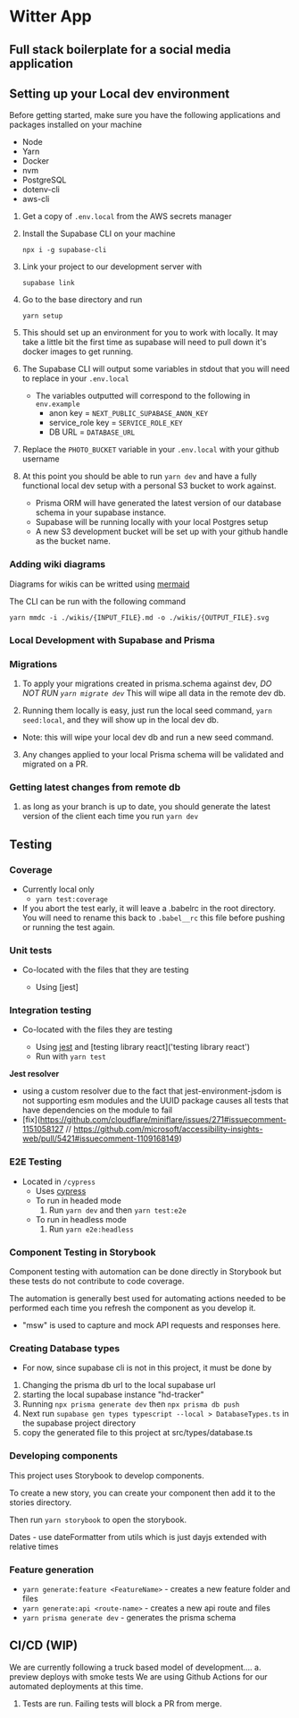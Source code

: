 # Witter App

## Full stack boilerplate for a social media application

## Setting up your Local dev environment

Before getting started, make sure you have the following applications and packages installed on your machine

- Node
- Yarn
- Docker
- nvm
- PostgreSQL
- dotenv-cli
- aws-cli

1. Get a copy of `.env.local` from the AWS secrets manager

2. Install the Supabase CLI on your machine

   `npx i -g supabase-cli`

3. Link your project to our development server with

   `supabase link`

4. Go to the base directory and run

   `yarn setup`

5. This should set up an environment for you to work with locally. It may take a little bit the first time as supabase
   will need to pull down it's docker images to get running.

6. The Supabase CLI will output some variables in stdout that you will need to replace in your `.env.local`

   - The variables outputted will correspond to the following in `env.example`
     - anon key = `NEXT_PUBLIC_SUPABASE_ANON_KEY`
     - service_role key = `SERVICE_ROLE_KEY`
     - DB URL = `DATABASE_URL`

7. Replace the `PHOTO_BUCKET` variable in your `.env.local` with your github username

8. At this point you should be able to run `yarn dev` and have a fully functional local dev setup with a personal S3
   bucket to work against.
   - Prisma ORM will have generated the latest version of our database schema in your supabase instance.
   - Supabase will be running locally with your local Postgres setup
   - A new S3 development bucket will be set up with your github handle as the bucket name.

### Adding wiki diagrams

Diagrams for wikis can be writted using [mermaid](https://mermaid-js.gitub.io/mermaid/)

The CLI can be run with the following command

`yarn mmdc -i ./wikis/{INPUT_FILE}.md -o ./wikis/{OUTPUT_FILE}.svg`

### Local Development with Supabase and Prisma

### Migrations

1. To apply your migrations created in prisma.schema against dev, _DO NOT RUN `yarn migrate dev`_ This will wipe all
   data in the remote dev db.

2. Running them locally is easy, just run the local seed command, `yarn seed:local`, and they will show up in the local
   dev db.

- Note: this will wipe your local dev db and run a new seed command.

3. Any changes applied to your local Prisma schema will be validated and migrated on a PR.

### Getting latest changes from remote db

1. as long as your branch is up to date, you should generate the latest version of the client each time you run
   `yarn dev`

## Testing

### Coverage

- Currently local only
  - `yarn test:coverage`
- If you abort the test early, it will leave a .babelrc in the root directory. You will need to rename this back to
  `.babel__rc` this file before pushing or running the test again.

### Unit tests

- Co-located with the files that they are testing

  - Using [jest]

### Integration testing

- Co-located with the files they are testing

  - Using [jest]('jest.io') and [testing library react]('testing library react')
  - Run with `yarn test`

**Jest resolver**

- using a custom resolver due to the fact that jest-environment-jsdom is not supporting esm modules and the UUID package
  causes all tests that have dependencies on the module to fail
- [fix](https://github.com/cloudflare/miniflare/issues/271#issuecomment-1151058127 //
  https://github.com/microsoft/accessibility-insights-web/pull/5421#issuecomment-1109168149)

### E2E Testing

- Located in `/cypress`
  - Uses [cypress]('cypress.io')
  - To run in headed mode
    1. Run `yarn dev` and then `yarn test:e2e`
  - To run in headless mode
    1. Run `yarn e2e:headless`

### Component Testing in Storybook

Component testing with automation can be done directly in Storybook but these tests do not contribute to code coverage.

The automation is generally best used for automating actions needed to be performed each time you refresh the component
as you develop it.

- "msw" is used to capture and mock API requests and responses here.

### Creating Database types

- For now, since supabase cli is not in this project, it must be done by

1. Changing the prisma db url to the local supabase url
2. starting the local supabase instance "hd-tracker"
3. Running `npx prisma generate dev` then `npx prisma db push`
4. Next run `supabase gen types typescript --local > DatabaseTypes.ts` in the supabase project directory
5. copy the generated file to this project at src/types/database.ts

### Developing components

This project uses Storybook to develop components.

To create a new story, you can create your component then add it to the stories directory.

Then run `yarn storybook` to open the storybook.

Dates - use dateFormatter from utils which is just dayjs extended with relative times

### Feature generation

- `yarn generate:feature <FeatureName>` - creates a new feature folder and files
- `yarn generate:api <route-name>` - creates a new api route and files
- `yarn prisma generate dev` - generates the prisma schema

## CI/CD (WIP)

We are currently following a truck based model of development.... a. preview deploys with smoke tests We are using
Github Actions for our automated deployments at this time.

1. Tests are run. Failing tests will block a PR from merge.
